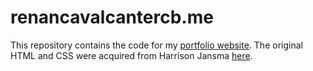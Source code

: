 # renancavalcantercb.me

This repository contains the code for my [portfolio website](https://renancavalcantercb.github.io/). The original HTML and CSS were acquired from Harrison Jansma <a href="https://github.com/harrisonjansma/harrisonjansma.github.io">here</a>.
